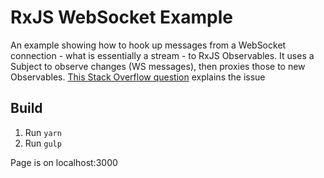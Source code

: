 RxJS WebSocket Example
======================

An example showing how to hook up messages from a WebSocket connection - what is essentially a stream - to RxJS Observables. It uses a Subject to observe changes (WS messages), then proxies those to new Observables. [This Stack Overflow question](http://stackoverflow.com/q/33324227/6860676) explains the issue

Build
-----
1. Run `yarn`
2. Run `gulp`

Page is on localhost:3000
